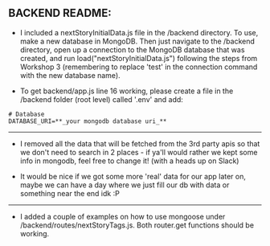 ## BACKEND README:

- I included a nextStoryInitialData.js file in the /backend directory.  To use, 
make a new database in MongoDB. Then just navigate to the /backend directory, open up 
a connection to the MongoDB database that was created, and run load("nextStoryInitialData.js") 
following the steps from Workshop 3 (remembering to replace 'test' in the connection command 
with the new database name).

- To get backend/app.js line 16 working,
please create a file in the /backend folder (root level) called '.env' and add:
```
# Database
DATABASE_URI=**_your mongodb database uri_**
```
------------------------------

- I removed all the data that will be fetched from the 3rd party apis so that we don't need to search in 
2 places - if ya'll would rather we kept some info in mongodb, feel free to change it! (with a heads up on Slack)

- It would be nice if we got some more 'real' data for our app later on, maybe we can have a day 
where we just fill our db with data or something near the end idk :P

------------------------------
- I added a couple of examples on how to use mongoose under /backend/routes/nextStoryTags.js. 
Both router.get functions should be working.

